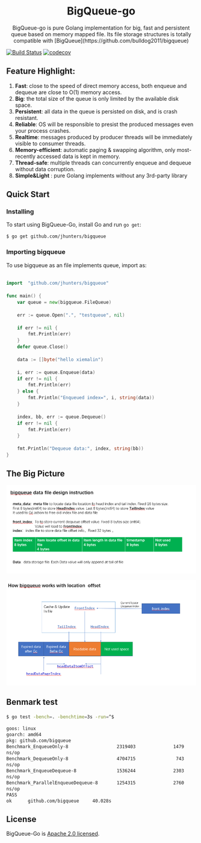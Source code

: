 <h1 align="center">BigQueue-go</h1>

<p align="center">
BigQueue-go is pure Golang implementation for big, fast and persistent queue based on memory mapped file. Its file storage structures is totally compatible with 
[BigQueue](https://github.com/bulldog2011/bigqueue)
</p>


[![Build Status](https://travis-ci.org/jhunters/bigqueue.svg?branch=master)](https://travis-ci.org/jhunters/bigqueue)
[![codecov](https://codecov.io/gh/jhunters/bigqueue/branch/master/graph/badge.svg)](https://codecov.io/gh/jhunters/bigqueue)

## Feature Highlight:  
1. **Fast**: close to the speed of direct memory access, both enqueue and dequeue are close to O(1) memory access.  
2. **Big**: the total size of the queue is only limited by the available disk space.  
3. **Persistent**: all data in the queue is persisted on disk, and is crash resistant.
4. **Reliable**: OS will be responsible to presist the produced messages even your process crashes.  
5. **Realtime**: messages produced by producer threads will be immediately visible to consumer threads.
6. **Memory-efficient**: automatic paging & swapping algorithm, only most-recently accessed data is kept in memory.  
7. **Thread-safe**: multiple threads can concurrently enqueue and dequeue without data corruption. 
8. **Simple&Light** : pure Golang implements without any 3rd-party library

## Quick Start

### Installing 

To start using BigQueue-Go, install Go and run `go get`:

```sh
$ go get github.com/jhunters/bigqueue
```

### Importing bigqueue

To use bigqueue as an file implements queue, import as:

```go

import	"github.com/jhunters/bigqueue"

func main() {
	var queue = new(bigqueue.FileQueue)

	err := queue.Open(".", "testqueue", nil)

	if err != nil {
		fmt.Println(err)
	}
	defer queue.Close()
	
	data := []byte("hello xiemalin")
	
	i, err := queue.Enqueue(data)
	if err != nil {
		fmt.Println(err)
	} else {
		fmt.Println("Enqueued index=", i, string(data))
	}
	
	index, bb, err := queue.Dequeue()
	if err != nil {
		fmt.Println(err)
	}
	
	fmt.Println("Dequeue data:", index, string(bb))
}
```

## The Big Picture
![design](./docs/images/file_storage_overview.png)

![design](./docs/images/location_offset_overview.png)


## Benmark test
```sh
$ go test -bench=. -benchtime=3s -run=^$
```

```property
goos: linux
goarch: amd64
pkg: github.com/bigqueue
Benchmark_EnqueueOnly-8                  2319403              1479 ns/op
Benchmark_DequeueOnly-8                  4704715               743 ns/op
Benchmark_EnqueueDequeue-8               1536244              2303 ns/op
Benchmark_ParallelEnqueueDequeue-8       1254315              2760 ns/op
PASS
ok      github.com/bigqueue     40.028s
```
## License
BigQueue-Go is [Apache 2.0 licensed](./LICENSE).
